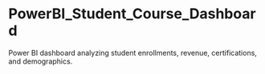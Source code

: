 # PowerBI_Student_Course_Dashboard
Power BI dashboard analyzing student enrollments, revenue, certifications, and demographics.
